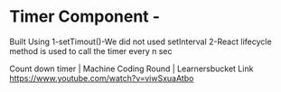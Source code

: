 # Timer Component - 
Built Using
1-setTimout()-We did not used setInterval
2-React lifecycle method is used to call the timer every n sec

Count down timer | Machine Coding Round | Learnersbucket
Link https://www.youtube.com/watch?v=viwSxuaAtbo 